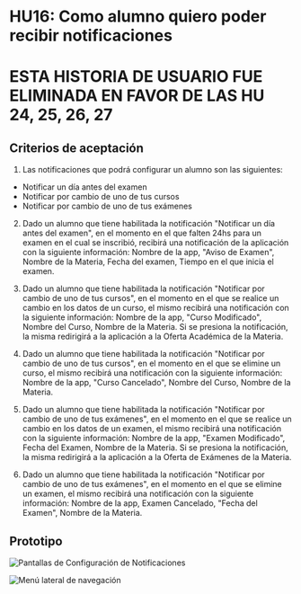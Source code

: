 # HU16: Como alumno quiero poder recibir notificaciones
# ESTA HISTORIA DE USUARIO FUE ELIMINADA EN FAVOR DE LAS HU 24, 25, 26, 27

## Criterios de aceptación

1. Las notificaciones que podrá configurar un alumno son las siguientes:
+ Notificar un día antes del examen
+ Notificar por cambio de uno de tus cursos
+ Notificar por cambio de uno de tus exámenes

2. Dado un alumno que tiene habilitada la notificación "Notificar un día antes del examen", en el momento en el que falten 24hs para un examen en el cual se inscribió, recibirá una notificación de la aplicación con la siguiente información: Nombre de la app, "Aviso de Examen", Nombre de la Materia, Fecha del examen, Tiempo en el que inicia el examen.

3. Dado un alumno que tiene habilitada la notificación "Notificar por cambio de uno de tus cursos", en el momento en el que se realice un cambio en los datos de un curso, el mismo recibirá una notificación con la siguiente información: Nombre de la app, "Curso Modificado", Nombre del Curso, Nombre de la Materia. Si se presiona la notificación, la misma redirigirá a la aplicación a la Oferta Académica de la Materia.

4. Dado un alumno que tiene habilitada la notificación "Notificar por cambio de uno de tus cursos", en el momento en el que se elimine un curso, el mismo recibirá una notificación con la siguiente información: Nombre de la app, "Curso Cancelado", Nombre del Curso, Nombre de la Materia.
	
5. Dado un alumno que tiene habilitada la notificación "Notificar por cambio de uno de tus exámenes", en el momento en el que se realice un cambio en los datos de un examen, el mismo recibirá una notificación con la siguiente información: Nombre de la app, "Examen Modificado", Fecha del Examen, Nombre de la Materia. Si se presiona la notificación, la misma redirigirá a la aplicación a la Oferta de Exámenes de la Materia.

6. Dado un alumno que tiene habilitada la notificación "Notificar por cambio de uno de tus exámenes", en el momento en el que se elimine un examen, el mismo recibirá una notificación con la siguiente información: Nombre de la app, Examen Cancelado, "Fecha del Examen", Nombre de la Materia.

## Prototipo
![Pantallas de Configuración de Notificaciones](./prototipos/notificaciones.png)

![Menú lateral de navegación](./prototipos/side_bar.png)
